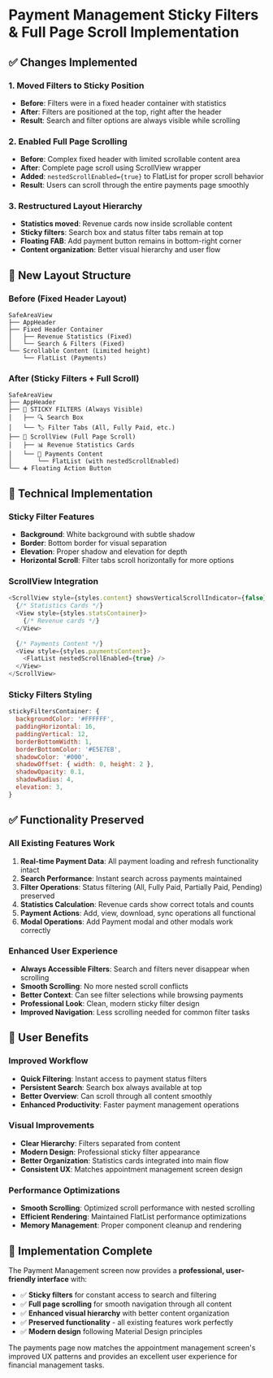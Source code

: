 # Payment Management Sticky Filters & Full Page Scroll Implementation

## ✅ Changes Implemented

### 1. **Moved Filters to Sticky Position**
- **Before**: Filters were in a fixed header container with statistics
- **After**: Filters are positioned at the top, right after the header
- **Result**: Search and filter options are always visible while scrolling

### 2. **Enabled Full Page Scrolling**
- **Before**: Complex fixed header with limited scrollable content area
- **After**: Complete page scroll using ScrollView wrapper
- **Added**: `nestedScrollEnabled={true}` to FlatList for proper scroll behavior
- **Result**: Users can scroll through the entire payments page smoothly

### 3. **Restructured Layout Hierarchy**
- **Statistics moved**: Revenue cards now inside scrollable content
- **Sticky filters**: Search box and status filter tabs remain at top
- **Floating FAB**: Add payment button remains in bottom-right corner
- **Content organization**: Better visual hierarchy and user flow

## 🎨 New Layout Structure

### **Before (Fixed Header Layout)**
```
SafeAreaView
├── AppHeader
├── Fixed Header Container
│   ├── Revenue Statistics (Fixed)
│   └── Search & Filters (Fixed)
└── Scrollable Content (Limited height)
    └── FlatList (Payments)
```

### **After (Sticky Filters + Full Scroll)**
```
SafeAreaView
├── AppHeader
├── 📌 STICKY FILTERS (Always Visible)
│   ├── 🔍 Search Box
│   └── 🏷️ Filter Tabs (All, Fully Paid, etc.)
├── 📜 ScrollView (Full Page Scroll)
│   ├── 📊 Revenue Statistics Cards
│   └── 🧾 Payments Content
│       └── FlatList (with nestedScrollEnabled)
└── ➕ Floating Action Button
```

## 🔧 Technical Implementation

### **Sticky Filter Features**
- **Background**: White background with subtle shadow
- **Border**: Bottom border for visual separation
- **Elevation**: Proper shadow and elevation for depth
- **Horizontal Scroll**: Filter tabs scroll horizontally for more options

### **ScrollView Integration**
```javascript
<ScrollView style={styles.content} showsVerticalScrollIndicator={false}>
  {/* Statistics Cards */}
  <View style={styles.statsContainer}>
    {/* Revenue cards */}
  </View>
  
  {/* Payments Content */}
  <View style={styles.paymentsContent}>
    <FlatList nestedScrollEnabled={true} />
  </View>
</ScrollView>
```

### **Sticky Filters Styling**
```javascript
stickyFiltersContainer: {
  backgroundColor: '#FFFFFF',
  paddingHorizontal: 16,
  paddingVertical: 12,
  borderBottomWidth: 1,
  borderBottomColor: '#E5E7EB',
  shadowColor: '#000',
  shadowOffset: { width: 0, height: 2 },
  shadowOpacity: 0.1,
  shadowRadius: 4,
  elevation: 3,
}
```

## ✅ Functionality Preserved

### **All Existing Features Work**
1. **Real-time Payment Data**: All payment loading and refresh functionality intact
2. **Search Performance**: Instant search across payments maintained
3. **Filter Operations**: Status filtering (All, Fully Paid, Partially Paid, Pending) preserved
4. **Statistics Calculation**: Revenue cards show correct totals and counts
5. **Payment Actions**: Add, view, download, sync operations all functional
6. **Modal Operations**: Add Payment modal and other modals work correctly

### **Enhanced User Experience**
- **Always Accessible Filters**: Search and filters never disappear when scrolling
- **Smooth Scrolling**: No more nested scroll conflicts
- **Better Context**: Can see filter selections while browsing payments
- **Professional Look**: Clean, modern sticky filter design
- **Improved Navigation**: Less scrolling needed for common filter tasks

## 🎯 User Benefits

### **Improved Workflow**
- **Quick Filtering**: Instant access to payment status filters
- **Persistent Search**: Search box always available at top
- **Better Overview**: Can scroll through all content smoothly
- **Enhanced Productivity**: Faster payment management operations

### **Visual Improvements**
- **Clear Hierarchy**: Filters separated from content
- **Modern Design**: Professional sticky filter appearance
- **Better Organization**: Statistics cards integrated into main flow
- **Consistent UX**: Matches appointment management screen design

### **Performance Optimizations**
- **Smooth Scrolling**: Optimized scroll performance with nested scrolling
- **Efficient Rendering**: Maintained FlatList performance optimizations
- **Memory Management**: Proper component cleanup and rendering

## 🚀 Implementation Complete

The Payment Management screen now provides a **professional, user-friendly interface** with:
- ✅ **Sticky filters** for constant access to search and filtering
- ✅ **Full page scrolling** for smooth navigation through all content
- ✅ **Enhanced visual hierarchy** with better content organization
- ✅ **Preserved functionality** - all existing features work perfectly
- ✅ **Modern design** following Material Design principles

The payments page now matches the appointment management screen's improved UX patterns and provides an excellent user experience for financial management tasks.